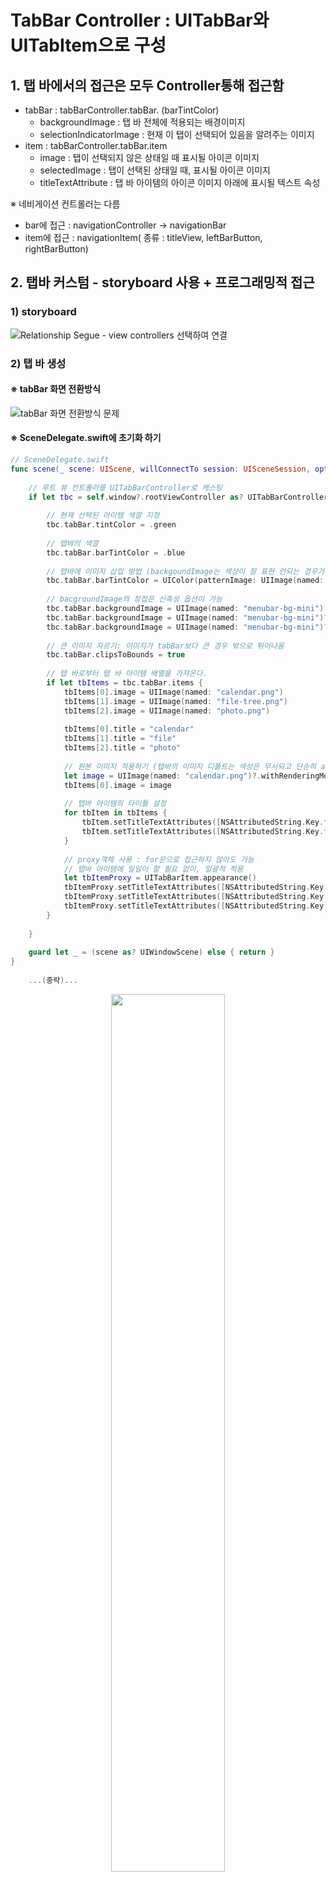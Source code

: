 # TabBar Controller : UITabBar와 UITabItem으로 구성

## 1. 탭 바에서의 접근은 모두 Controller통해 접근함
- tabBar : tabBarController.tabBar. (barTintColor)
    - backgroundImage : 탭 바 전체에 적용되는 배경이미지
    - selectionIndicatorImage : 현재 이 탭이 선택되어 있음을 알려주는 이미지
- item : tabBarController.tabBar.item
    - image : 탭이 선택되지 않은 상태일 때 표시될 아이콘 이미지
    - selectedImage : 탭이 선택된 상태일 때, 표시될 아이콘 이미지
    - titleTextAttribute : 탭 바 아이템의 아이콘 이미지 아래에 표시될 텍스트 속성
 
 ※ 네비게이션 컨트롤러는 다름
  - bar에 접근 : navigationController -> navigationBar
  - item에 접근 : navigationItem( 종류 : titleView, leftBarButton, rightBarButton)
  
## 2. 탭바 커스텀 - storyboard 사용 + 프로그래밍적 접근
### 1) storyboard
![Relationship Segue - view controllers 선택하여 연결](https://user-images.githubusercontent.com/48436020/100585429-ee09d280-3330-11eb-8db0-1c1db1a3f9b0.png)

### 2) 탭 바 생성
#### ※ tabBar 화면 전환방식
![tabBar 화면 전환방식 문제](https://user-images.githubusercontent.com/48436020/100687945-97e66f00-33c4-11eb-9d75-1c7e6b26507e.png)

#### ※ SceneDelegate.swift에 초기화 하기

```swift
// SceneDelegate.swift
func scene(_ scene: UIScene, willConnectTo session: UISceneSession, options connectionOptions: UIScene.ConnectionOptions) {
    
    // 루트 뷰 컨트롤러를 UITabBarController로 캐스팅
    if let tbc = self.window?.rootViewController as? UITabBarController {
        
        // 현재 선택된 아이템 색깔 지정
        tbc.tabBar.tintColor = .green
        
        // 탭바의 색깔
        tbc.tabBar.barTintColor = .blue
        
        // 탭바에 이미지 삽입 방법 (backgoundImage는 색상이 잘 표현 안되는 경우가 생겨서 tint로 사용할 것)
        tbc.tabBar.barTintColor = UIColor(patternImage: UIImage(named: "menubar-bg-mini")!)
        
        // bacgroundImage의 장접은 신축성 옵션이 가능
        tbc.tabBar.backgroundImage = UIImage(named: "menubar-bg-mini") // 이미지 크기가 작다면 바둑판형태
        tbc.tabBar.backgroundImage = UIImage(named: "menubar-bg-mini")?.stretchableImage(withLeftCapWidth: 5, topCapHeight: 16) // 좌표를 기준으로 늘이기
        tbc.tabBar.backgroundImage = UIImage(named: "menubar-bg-mini")?.stretchableImage(withLeftCapWidth: 0, topCapHeight: 0) // 균일하게 늘이기
        
        // 큰 이미지 자르기: 이미지가 tabBar보다 큰 경우 밖으로 튀어나옴
        tbc.tabBar.clipsToBounds = true
        
        // 탭 바로부터 탭 바 아이템 배열을 가져온다.
        if let tbItems = tbc.tabBar.items {
            tbItems[0].image = UIImage(named: "calendar.png")
            tbItems[1].image = UIImage(named: "file-tree.png")
            tbItems[2].image = UIImage(named: "photo.png")
            
            tbItems[0].title = "calendar"
            tbItems[1].title = "file"
            tbItems[2].title = "photo"
            
            // 원본 이미지 적용하기 (탭바의 이미지 디폴트는 색상은 무시되고 단순히 alpha값만 사용함)
            let image = UIImage(named: "calendar.png")?.withRenderingMode(.alwaysOriginal)
            tbItems[0].image = image
            
            // 탭바 아이템의 타이틀 설정
            for tbItem in tbItems {
                tbItem.setTitleTextAttributes([NSAttributedString.Key.foregroundColor: UIColor.gray], for: .disabled)
                tbItem.setTitleTextAttributes([NSAttributedString.Key.foregroundColor : UIColor.red], for: .selected)
            }
            
            // proxy객체 사용 : for문으로 접근하지 않아도 가능
            // 탭바 아이템에 일일이 할 필요 없이, 일괄적 적용
            let tbItemProxy = UITabBarItem.appearance()
            tbItemProxy.setTitleTextAttributes([NSAttributedString.Key.foregroundColor:UIColor.red], for: .selected)
            tbItemProxy.setTitleTextAttributes([NSAttributedString.Key.foregroundColor:UIColor.gray], for: .disabled)
            tbItemProxy.setTitleTextAttributes([NSAttributedString.Key.font: UIFont.systemFont(ofSize: 15)], for: .normal)
        }
        
    }
    
    guard let _ = (scene as? UIWindowScene) else { return }
}
    
    ...(중략)...
```
<center><img src="https://user-images.githubusercontent.com/48436020/100831829-dd309c80-34a9-11eb-8010-ce868ca894b0.png" width="60%"></center>

- 앱 실행시 모두 초기화가 가능하도록 SceneDelegate에 작성할 것 
- 탭바의 이미지 아이콘 사이즈는 apple에서 정해져 있음 (너무 클시 튀어나오는 경우 발생)

### 3) 탭바 아이템 접근하기
 - 인덱스로 접근 : self.tabBarController?.tabBar.items?[0]
 ```swift
var firstItem = self.tabBarController?.tabBar.items?[0]
    firstItem?.image = UIImage(named: "calendar.png")
    firstItem?.title = "calendar"
 ```
